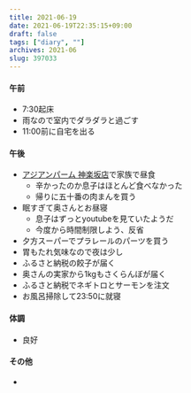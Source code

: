 ```yaml
---
title: 2021-06-19
date: 2021-06-19T22:35:15+09:00
draft: false
tags: ["diary", ""]
archives: 2021-06
slug: 397033
---
```

#### 午前
- 7:30起床
- 雨なので室内でダラダラと過ごす
- 11:00前に自宅を出る
#### 午後
- [アジアンパーム 神楽坂店](https://tabelog.com/tokyo/A1309/A130905/13004081/)で家族で昼食
  - 辛かったのか息子はほとんど食べなかった
  - 帰りに五十番の肉まんを買う
- 眠すぎて奥さんとお昼寝
  - 息子はずっとyoutubeを見ていたようだ
  - 今度から時間制限しよう、反省
- 夕方スーパーでプラレールのパーツを買う
- 胃もたれ気味なので夜は少し
- ふるさと納税の餃子が届く
- 奥さんの実家から1kgもさくらんぼが届く
- ふるさと納税でネギトロとサーモンを注文
- お風呂掃除して23:50に就寝
#### 体調
- 良好
#### その他
- 